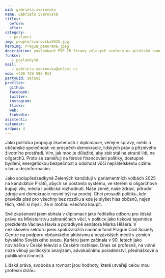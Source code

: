 ```yaml
---
uid: gabriela.svarovska
name: Gabriela Svárovská
titles:
  before: 
  after:
category:                 
  - poslanci
img: people/svarovska2025.jpg 
heroImg: Prague_panorama.jpeg
description: poslankyně PSP ČR Strany zelených zvolená na pirátské kandidátce
funkce:
   - poslankyně 
mail:
   - gabriela.svarovska@zeleni.cz
mob: +420 720 593 914
partyUid: zeleni
profiles:
  github:                 
  facebook: 
  twitter: 
  instagram: 
  flickr:
  web: 
  linkedin:
asistenti:
calendar: 
ordpos: 4
---
```


Jako politička propojuji zkušenosti z diplomacie, veřejné správy, médií a občanské společnosti ve prospěch demokracie, lidských práv a příznivého životního prostředí. Vím, jak moc je důležité, aby stát stál na straně lidí, ne oligarchů. Proto se zaměřuji na férové financování politiky, dostupné bydlení, energetickou bezpečnost a odolnost vůči nepřátelskému cizímu vlivu a dezinformacím.

Jako spolupředsedkyně Zelených kandiduji v parlamentních volbách 2025 na kandidátce Pirátů, abych se postavila systému, ve kterém si oligarchové kupují vliv, média i politická rozhodnutí. Naše země, naše zdraví, přírodní zdroje ani demokracie nesmí být na prodej. Chci prosadit politiku, kde pravidla platí pro všechny bez rozdílu a kde je slyšet hlas občanů, nejen těch, kteří si myslí, že si mohou všechno koupit.

Své zkušenosti jsem sbírala v diplomacii jako ředitelka odboru pro lidská práva na Ministerstvu zahraničních věcí, v politice jako tisková tajemnice prezidenta Václava Havla a poradkyně senátora Marka Hilšera. V neziskovém sektoru jsem spoluzaložila nadační fond Prague Civil Society Centre na podporu občanského aktivismu a nezávislých médií v zemích bývalého Sovětského svazu. Kariéru jsem začínala v 90. letech jako novinářka v České televizi a Českém rozhlase. Dnes se profesně, na volné noze věnuji politickým analýzám, advokačnímu poradenství, přednáškové a publikační činnosti.

Lidská práva, svoboda a rovnost jsou hodnoty, které utvářejí celou mou profesní dráhu.



